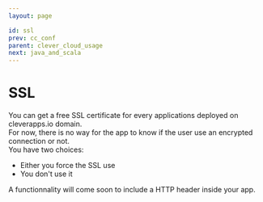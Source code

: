 ```yaml
---
layout: page

id: ssl
prev: cc_conf
parent: clever_cloud_usage
next: java_and_scala
---
```

SSL
===

You can get a free  SSL certificate for every applications deployed on cleverapps.io domain.  
For now, there is no way for the app to know if the user use an encrypted connection or not.  
You have two choices:
* Either you force the SSL use 
* You don't use it

A functionnality will come soon to include a HTTP header inside your app.
